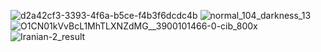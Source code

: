 ![d2a42cf3-3393-4f6a-b5ce-f4b3f6dcdc4b](https://github.com/user-attachments/assets/87708e7b-a5a2-45b3-8067-7acae1423a24)
![normal_104_darkness_13](https://github.com/user-attachments/assets/d993e238-8512-4c70-83ba-d9e30bbe5941)
![O1CN01kVvBcL1MhTLXNZdMG__3900101466-0-cib_800x](https://github.com/user-attachments/assets/337a928d-3b67-4602-9355-5bdeb1074412)
![Iranian-2_result](https://github.com/user-attachments/assets/fbc01010-2e4f-410b-abb1-3453f9a3a266)
